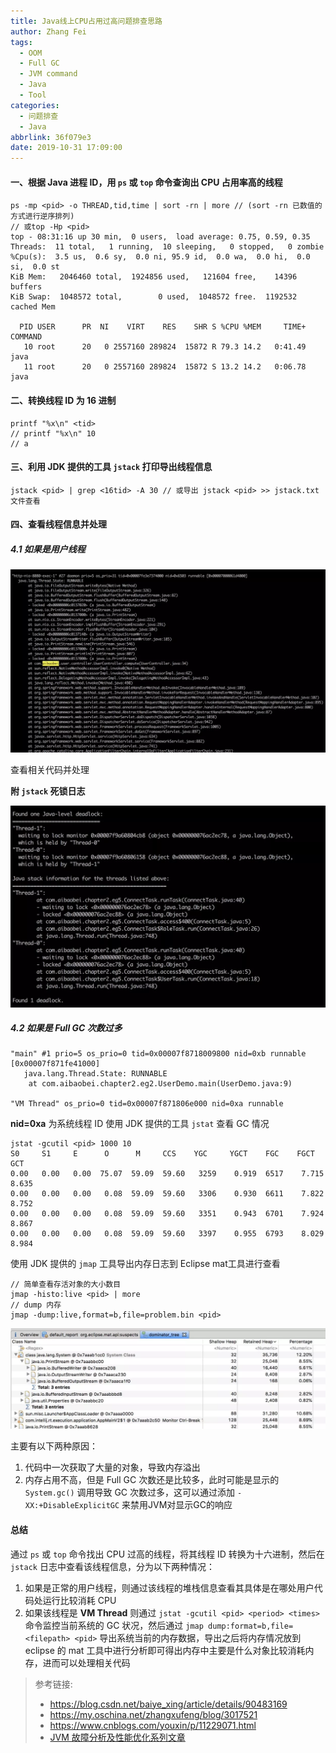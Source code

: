 ```yaml
---
title: Java线上CPU占用过高问题排查思路
author: Zhang Fei
tags:
  - OOM
  - Full GC
  - JVM command
  - Java
  - Tool
categories:
  - 问题排查
  - Java
abbrlink: 36f079e3
date: 2019-10-31 17:09:00
---
```

#### 一、根据 Java 进程 ID，用 `ps` 或 `top` 命令查询出 CPU 占用率高的线程

```shell
ps -mp <pid> -o THREAD,tid,time | sort -rn | more // (sort -rn 已数值的方式进行逆序排列)
// 或top -Hp <pid>
top - 08:31:16 up 30 min,  0 users,  load average: 0.75, 0.59, 0.35
Threads:  11 total,   1 running,  10 sleeping,   0 stopped,   0 zombie
%Cpu(s):  3.5 us,  0.6 sy,  0.0 ni, 95.9 id,  0.0 wa,  0.0 hi,  0.0 si,  0.0 st
KiB Mem:   2046460 total,  1924856 used,   121604 free,    14396 buffers
KiB Swap:  1048572 total,        0 used,  1048572 free.  1192532 cached Mem

  PID USER      PR  NI    VIRT    RES    SHR S %CPU %MEM     TIME+ COMMAND
   10 root      20   0 2557160 289824  15872 R 79.3 14.2   0:41.49 java
   11 root      20   0 2557160 289824  15872 S 13.2 14.2   0:06.78 java
```

#### 二、转换线程 ID 为 16 进制

```shell
printf "%x\n" <tid>
// printf "%x\n" 10
// a
```

#### 三、利用 JDK 提供的工具 `jstack` 打印导出线程信息

```shell
jstack <pid> | grep <16tid> -A 30 // 或导出 jstack <pid> >> jstack.txt 文件查看
```

#### 四、查看线程信息并处理

##### 4.1 如果是用户线程

![upload successful](/images/pasted-48.png)

查看相关代码并处理

**附 `jstack` 死锁日志**

![upload successful](/images/pasted-47.png)

##### 4.2 如果是 **Full GC** 次数过多

```shell
"main" #1 prio=5 os_prio=0 tid=0x00007f8718009800 nid=0xb runnable [0x00007f871fe41000]
   java.lang.Thread.State: RUNNABLE
	at com.aibaobei.chapter2.eg2.UserDemo.main(UserDemo.java:9)

"VM Thread" os_prio=0 tid=0x00007f871806e000 nid=0xa runnable
```

**nid=0xa** 为系统线程 ID
使用 JDK 提供的工具 `jstat` 查看 GC 情况

```shell
jstat -gcutil <pid> 1000 10
S0     S1     E      O      M     CCS    YGC     YGCT    FGC    FGCT     GCT
0.00   0.00   0.00  75.07  59.09  59.60   3259    0.919  6517    7.715    8.635
0.00   0.00   0.00   0.08  59.09  59.60   3306    0.930  6611    7.822    8.752
0.00   0.00   0.00   0.08  59.09  59.60   3351    0.943  6701    7.924    8.867
0.00   0.00   0.00   0.08  59.09  59.60   3397    0.955  6793    8.029    8.984
```

使用 JDK 提供的 `jmap` 工具导出内存日志到 Eclipse mat工具进行查看

```shell
// 简单查看存活对象的大小数目
jmap -histo:live <pid> | more
// dump 内存
jmap -dump:live,format=b,file=problem.bin <pid>
```

![upload successful](/images/pasted-49.png)

主要有以下两种原因：

1. 代码中一次获取了大量的对象，导致内存溢出
2. 内存占用不高，但是 Full GC 次数还是比较多，此时可能是显示的 `System.gc()` 调用导致 GC 次数过多，这可以通过添加 `-XX:+DisableExplicitGC` 来禁用JVM对显示GC的响应

#### 总结

通过 `ps` 或 `top` 命令找出 CPU 过高的线程，将其线程 ID 转换为十六进制，然后在 `jstack` 日志中查看该线程信息，分为以下两种情况：

1. 如果是正常的用户线程，则通过该线程的堆栈信息查看其具体是在哪处用户代码处运行比较消耗 CPU
2. 如果该线程是 **VM Thread** 则通过 `jstat -gcutil <pid> <period> <times>` 命令监控当前系统的 GC 状况，然后通过 `jmap dump:format=b,file=<filepath> <pid>` 导出系统当前的内存数据，导出之后将内存情况放到 eclipse 的 mat 工具中进行分析即可得出内存中主要是什么对象比较消耗内存，进而可以处理相关代码

> 参考链接:
> - https://blog.csdn.net/baiye_xing/article/details/90483169
> - https://my.oschina.net/zhangxufeng/blog/3017521
> - https://www.cnblogs.com/youxin/p/11229071.html
> - [JVM 故障分析及性能优化系列文章](https://www.javatang.com/archives/2017/10/19/33151873.html)
